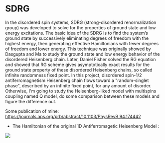 # SDRG

In the disordered spin systems, SDRG (strong-disordered renormalization group) was developed to solve for the properties of ground state and low energy excitations. The basic idea of the SDRG is to find the system’s ground state by successively eliminating degrees of freedom with the highest energy, then generating effective Hamiltonians with fewer degrees of freedom and lower energy. This technique was originally showed by Dasgupta and Ma to study the ground state and low energy behavior of the disordered Heisenberg chain. Later, Daniel Fisher solved the RG equation and showed that RG scheme gives asymptotically exact results for the ground state property of these disordered Heisenberg chains, so called infinite randomness fixed point. 
In this project, disordered spin-1/2 antiferromagnetism Heisenberg chain flows toward a "random-singlet phase", described by an infinite fixed point, for any amount of disorder. Otherwise, I'm going to study the Heisenberg-liked model with multispins coupling named Q model, do some comparison between these models and figure the difference out.

Some publication of mine:
https://journals.aps.org/prb/abstract/10.1103/PhysRevB.94.174442

* The Hamiltonian of the original 1D Antiferromagetic Heisenberg Model :

![](http://latex.codecogs.com/gif.latex?\hat{\bf{H}}=-J_{i}\sum_{i}\vec{\bf{S}}_{i}\cdot\vec{\bf{S}}_{i+1})
